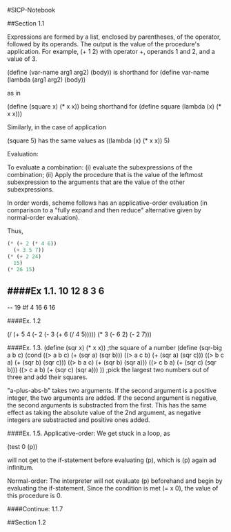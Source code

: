 #SICP-Notebook

##Section 1.1

Expressions are formed by a list, enclosed by parentheses, of the operator, followed by its operands. The output is the value of the procedure's application. For example, (+ 1 2) with operator +, operands 1 and 2, and a value of 3.

(define (var-name arg1 arg2) (body)) is shorthand for (define var-name (lambda (arg1 arg2) (body))

as in

(define (square x) (* x x)) being shorthand for (define square (lambda (x) (* x x)))

Similarly, in the case of application

(square 5) has the same values as ((lambda (x) (* x x)) 5)



Evaluation:

To evaluate a combination: (i) evaluate the subexpressions of the combination; (ii) Apply the procedure that is the value of the leftmost subexpression to the arguments that are the value of the other subexpressions.

In order words, scheme follows has an applicative-order evaluation (in comparison to a "fully expand and then reduce" alternative given by normal-order evaluation).

Thus, 

```scheme
(* (+ 2 (* 4 6)) 
  (+ 3 5 7))
(* (+ 2 24)
  15)
(* 26 15)
```


####Ex 1.1.
10
12
8
3
6
--
--
19
\#f
4
16
6
16


####Ex. 1.2

(/ (+ 5 4 
      (- 2 
	 (- 3 (+ 6
		 (/ 4 5)))))
   (* 3 
      (- 6 2)
      (- 2 7)))


####Ex. 1.3.
(define (sqr x) (* x x)) ;the square of a number
(define (sqr-big a b c) (cond ((> a b c) (+ (sqr a) (sqr b)))
				 ((> a c b) (+ (sqr a) (sqr c)))
				 ((> b c a) (+ (sqr b) (sqr c)))
 				 ((> b a c) (+ (sqr b) (sqr a)))
				 ((> c b a) (+ (sqr c) (sqr b)))
				 ((> c a b) (+ (sqr c) (sqr a)))
				)) ;pick the largest two numbers out of three and add their squares.

"a-plus-abs-b" takes two arguments. If the second argument is a positive integer, the two arguments are added. If the second argument is negative, the second arguments is substracted from the first. This has the same effect as taking the absolute value of the 2nd argument, as negative integers are substracted and positive ones added.

####Ex. 1.5. 
Applicative-order: We get stuck in a loop, as

(test 0 (p)) 

will not get to the if-statement before evaluating (p), which is (p) again ad infinitum.

Normal-order: The interpreter will not evaluate (p) beforehand and begin by evaluating the if-statement. Since the condition is met (= x 0), the value of this procedure is 0.


####Continue: 1.1.7



##Section 1.2
